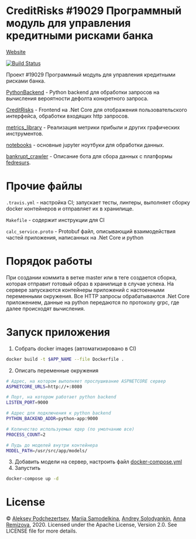 # CreditRisks #19029 Программный модуль для управления кредитными рисками банка

[Website](http://credit-risks.asciishell.ru/)

[![Build Status](https://travis-ci.com/goo-goo-goo-joob/CreditRisks.svg?token=eht78Z7mqWPNCUpFTSub&branch=master)](https://travis-ci.com/goo-goo-goo-joob/CreditRisks)

Проект #19029 Программный модуль для управления кредитными рисками банка.

[PythonBackend](/PythonBackend) - Python backend для обработки запросов на вычисления вероятности дефолта конкретного запроса.

[CreditRisks](/CreditRisks) - Frontend на .Net Core для отображения пользовательского интерфейса, обработки входящих http запросов.

[metrics_library](/metrics_library) - Реализация метрики прибыли и других графических инструментов.

[notebooks](/notebooks) - основные jupyter ноутбуки для обработки данных.

[bankrupt_crawler](/bankrupt_crawler) - Описание бота для сбора данных с платформы [fedresurs](/https://bankrot.fedresurs.ru/).

# Прочие файлы

`.travis.yml` - настройка CI; запускает тесты, линтеры, выполняет сборку docker контейнеров и отправляет их в хранилище.

`Makefile` - содержит инструкции для CI

`calc_service.proto` - Protobuf файл, описывающий взаимодействия частей приложения, написанных на .Net Core и python

# Порядок работы

При создании коммита в ветке master или в теге создается сборка, которая отправит готовый образ в хранилище в случае успеха.
На сервере запускаются контейнеры приложений с настоенными переменными окружения.
Все HTTP запросы обрабатываются .Net Core приложением, данные на python передаются по протоколу grpc, где далее происходят вычисления.

# Запуск приложения

1. Собрать docker images (автоматизировано в CI)
```bash
docker build -t $APP_NAME --file Dockerfile .
```
2. Описать переменные окружения
```bash
# Адрес, на котором выполняет прослушивание ASPNETCORE сервер
ASPNETCORE_URLS=http://+:8080

# Порт, на котором работает python backend
LISTEN_PORT=9000

# Адрес для подключения к python backend
PYTHON_BACKEND_ADDR=python-app:9000

# Количество используемых ядер (по умолчанию все) 
PROCESS_COUNT=2

# Пудь до моделей внутри контейнера
MODEL_PATH=/usr/src/app/models/
```
3. Добавить модели на сервер, настроить файл [docker-compose.yml](docker-compose.yml)
4. Запустить
```bash
docker-compose up -d
```

# License
© [Aleksey Podchezertsev](https://github.com/AsciiShell),
  [Mariia Samodelkina](https://github.com/goo-goo-goo-joob),
  [Andrey Solodyankin](https://github.com/andrsolo21),
  [Anna Remizova](https://github.com/apremizova), 2020. 
Licensed under the Apache License, Version 2.0. See LICENSE file for more details.
